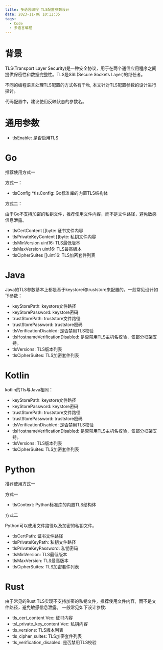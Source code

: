 ```yaml
---
title: 多语言编程 TLS配置参数设计
date: 2023-11-06 10:11:35
tags:
  - Code
  - 多语言编程
---
```

<!-- toc -->

# 背景

TLS(Transport Layer Security)是一种安全协议，用于在两个通信应用程序之间提供保密性和数据完整性。TLS是SSL(Secure Sockets Layer)的继任者。

不同的编程语言处理TLS配置的方式各有千秋, 本文针对TLS配置参数的设计进行探讨。

代码配置中，建议使用反映状态的参数名。

# 通用参数

- tlsEnable: 是否启用TLS

# Go

推荐使用方式一

方式一：

- tlsConfig *tls.Config: Go标准库的内置TLS结构体

方式二：

由于Go不支持加密的私钥文件，推荐使用文件内容，而不是文件路径，避免敏感信息泄露。

- tlsCertContent []byte: 证书文件内容
- tlsPrivateKeyContent []byte: 私钥文件内容
- tlsMinVersion uint16: TLS最低版本
- tlsMaxVersion uint16: TLS最高版本
- tlsCipherSuites []uint16: TLS加密套件列表

# Java

Java的TLS参数基本上都是基于keystore和truststore来配置的。一般常见设计如下参数：

- keyStorePath: keystore文件路径
- keyStorePassword: keystore密码
- trustStorePath: truststore文件路径
- trustStorePassword: truststore密码
- tlsVerificationDisabled: 是否禁用TLS校验
- tlsHostnameVerificationDisabled: 是否禁用TLS主机名校验，仅部分框架支持。
- tlsVersions: TLS版本列表
- tlsCipherSuites: TLS加密套件列表

# Kotlin

kotlin的Tls与Java相同：

- keyStorePath: keystore文件路径
- keyStorePassword: keystore密码
- trustStorePath: truststore文件路径
- trustStorePassword: truststore密码
- tlsVerificationDisabled: 是否禁用TLS校验
- tlsHostnameVerificationDisabled: 是否禁用TLS主机名校验，仅部分框架支持。
- tlsVersions: TLS版本列表
- tlsCipherSuites: TLS加密套件列表

# Python

推荐使用方式一

方式一

- tlsContext: Python标准库的内置TLS结构体

方式二

Python可以使用文件路径以及加密的私钥文件。

- tlsCertPath: 证书文件路径
- tlsPrivateKeyPath: 私钥文件路径
- tlsPrivateKeyPassword: 私钥密码
- tlsMinVersion: TLS最低版本
- tlsMaxVersion: TLS最高版本
- tlsCipherSuites: TLS加密套件列表

# Rust

由于常见的Rust TLS实现不支持加密的私钥文件，推荐使用文件内容，而不是文件路径，避免敏感信息泄露。 一般常见如下设计参数:

- tls_cert_content Vec<u8>: 证书内容
- tsl_private_key_content Vec<u8>: 私钥内容
- tls_versions: TLS版本列表
- tls_cipher_suites: TLS加密套件列表
- tls_verification_disabled: 是否禁用TLS校验
